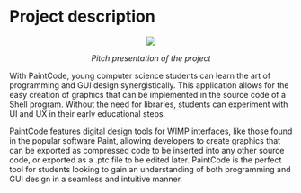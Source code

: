# Project description
<div align="center">
  
  [![](https://markdown-videos-api.jorgenkh.no/youtube/llTMnB45OWE)](https://youtu.be/llTMnB45OWE)

  <i>Pitch presentation of the project</i>
</div>

With PaintCode, young computer science students can learn the art of programming and GUI design synergistically. This application allows for the easy creation of graphics that can be implemented in the source code of a Shell program. Without the need for libraries, students can experiment with UI and UX in their early educational steps.

PaintCode features digital design tools for WIMP interfaces, like those found in the popular software Paint, allowing developers to create graphics that can be exported as compressed code to be inserted into any other source code, or exported as a .ptc file to be edited later. PaintCode is the perfect tool for students looking to gain an understanding of both programming and GUI design in a seamless and intuitive manner.
